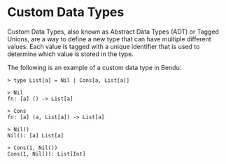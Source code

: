 # Custom Data Types

Custom Data Types, also known as Abstract Data Types (ADT) or Tagged Unions, are a way to define a new type that can have multiple different values. Each value is tagged with a unique identifier that is used to determine which value is stored in the type.

The following is an example of a custom data type in Bendu:

```bendu-repl
> type List[a] = Nil | Cons[a, List[a]]

> Nil
fn: [a] () -> List[a]

> Cons
fn: [a] (a, List[a]) -> List[a]

> Nil()
Nil(): [a] List[a]

> Cons(1, Nil())
Cons(1, Nil()): List[Int]
```
